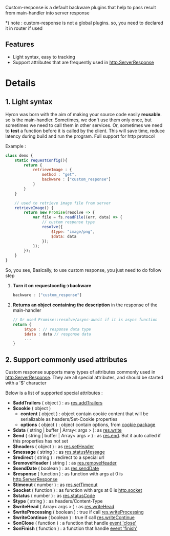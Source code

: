 Custom-response is a default backware plugins that help to pass result from main-handler into server response

\*) note : custom-response is not a global plugins. so, you need to declared it in router if used

## Features

-   Light syntax, easy to tracking
-   Support attributes that are frequently used in [http.ServerResponse](https://nodejs.org/api/http.html#http_class_http_serverresponse)

# Details

## 1. Light syntax

Hyron was born with the aim of making your source code easily **reusable**. so is the main-handler. Sometimes, we don't use them only once, but sometimes we need to call them in other services. Or, sometimes we need to **test** a function before it is called by the client. This will save time, reduce latency during build and run the program. Full support for http protocol

Example :

```js
class demo {
    static requestConfig(){
        return {
            retrieveImage : {
                method : "get",
                backware : ["custom_response"]
            }
        }
    }

    // used to retrieve image file from server
    retrieveImage() {
        return new Promise(resolve => {
            var file = fs.readFile((err, data) => {
                // custom response type
                resolve({
                    $type: "image/png",
                    $data: data
                });
            });
        });
    }
}
```

So, you see, Basically, to use custom response, you just need to do follow step

1. **Turn it on requestconfig->backware**
   ```js
   backware : ["custom_response"]
   ```
2. **Returns an object containing the description** in the response of the main-handler
   ```js
   // Or used Promise::resolve/async-await if it is async function
   return {
        $type : // response data type
        $data : data // response data
        ...
   }
   ```

## 2. Support commonly used attributes

Custom response supports many types of attributes commonly used in [http.ServerResponse](https://nodejs.org/api/http.html#http_class_http_serverresponse). They are all special attributes, and should be started with a '$' character

Below is a list of supported special attributes :
- **$addTrailers** ( object ) : as [res.addTrailers](https://nodejs.org/api/http.html#http_response_addtrailers_headers)
- **$cookie** ( object )
  - **content** ( object ) : object contain cookie content that will be serializable as headers/Set-Cookie properties
  - **options** ( object ) : object contain options, from [cookie package](https://www.npmjs.com/package/cookie#options-1)
- **$data** ( string | buffer | Array< args > ): as [res.write](https://nodejs.org/api/http.html#http_response_write_chunk_encoding_callback)
- **$end** ( string | buffer | Array< args > ) : as [res.end](https://nodejs.org/api/http.html#http_response_end_data_encoding_callback). But it auto called if this properties has not set
- **$headers** ( object ) : as [res.setHeader](https://nodejs.org/api/http.html#http_response_setheader_name_value)
- **$message** ( string ) : as [res.statusMessage](https://nodejs.org/api/http.html#http_response_statusmessage)
- **$redirect** ( string ) : redirect to a special url
- **$removeHeader** ( string ) : as [res.removeHeader](https://nodejs.org/api/http.html#http_response_removeheader_name)
- **$sendDate** ( boolean ) : as [res.sendDate](https://nodejs.org/api/http.html#http_response_senddate)
- **$response** ( function ) : as function with args at 0 is [http.ServerResponse](https://nodejs.org/api/http.html#http_class_http_serverresponse)
- **$timeout** ( number ) : as [res.setTimeout](https://nodejs.org/api/http.html#http_response_settimeout_msecs_callback)
- **$socket** ( function ) : as function with args at 0 is [http.socket](https://nodejs.org/api/http.html#http_response_socket)
- **$status** ( number ) : as [res.statusCode](https://nodejs.org/api/http.html#http_response_statuscode)
- **$type** ( string ) : as headers/Content-Type
- **$writeHead** ( Array< args > ) : as [res.writeHead](https://nodejs.org/api/http.html#http_response_writehead_statuscode_statusmessage_headers)
- **$writeProcessing** ( boolean ) : true if call [res.writeProcessing](https://nodejs.org/api/http.html#http_response_writeprocessing)
- **$writeContinue** ( boolean ) : true if call [res.writeContinue](https://nodejs.org/api/http.html#http_response_writecontinue)
- **$onClose** ( function ) : a function that handle [event 'close'](https://nodejs.org/api/http.html#http_event_close_1)
- **$onFinish** ( function ) : a function that handle [event 'finish'](https://nodejs.org/api/http.html#http_event_finish)